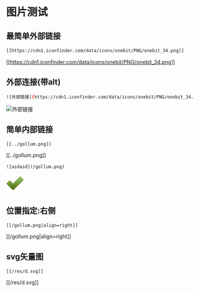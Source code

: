 # 图片测试 

## 最简单外部链接
```bash
[[https://cdn1.iconfinder.com/data/icons/onebit/PNG/onebit_34.png]]
```
[[https://cdn1.iconfinder.com/data/icons/onebit/PNG/onebit_34.png]]

## 外部连接(带alt)
```bash
![外部链接](https://cdn1.iconfinder.com/data/icons/onebit/PNG/onebit_34.png)
```
![外部链接](https://cdn1.iconfinder.com/data/icons/onebit/PNG/onebit_34.png)

## 简单内部链接

```
[[../gollum.png]]
```

[[../gollum.png]]

```
![asdasd](/gollum.png)
```

![asdasd](/gollum.png)

## 位置指定:右侧

```
[[/gollum.png|align=right]]
``` 

[[/gollum.png|align=right]]

## svg矢量图

```
[[/res/d.svg]]
```

[[/res/d.svg]]